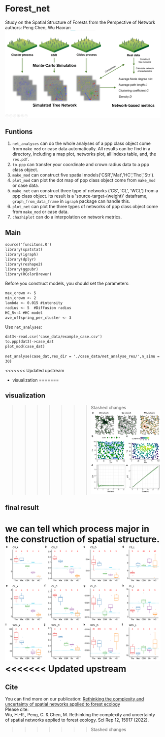 # Forest_net
 Study on the Spatial Structure of Forests from the Perspective of Network  
authors: Peng Chen, Wu Haoran
![](./figures/fig1.png "summary")
## Funtions
1. `net_analyses` can do the whole analyses of a ppp class object come from `make_mod` or case data automatically. All results can be find in a directory, including a map plot, networks plot, all indexs table, and, the `res.pdf`.  
2. `to.ppp` can transfer your coordinate and crown radius data to a ppp class object.   
1. `make_mod` can construct five spatial models('CSR','Mat','HC','Tho','Str').  
2. `plot_mod` can plot the dot map of ppp class object come from `make_mod` or case data.  
3. `make_net` can construct three type of networks ('CS', 'CL', 'WCL') from a ppp class object. its result is a 'source-target-(weight)' dataframe, `graph_from_data_frame` in `igraph` package can handle this.   
4. `plot_net` can plot the three types of networks of ppp class object come from `make_mod` or case data.   
5. `chazhiplot` can do a interpolation on network metrics.

## Main
```
source('funcitons.R')
library(spatstat)
library(igraph)
library(dplyr)
library(reshape2)
library(ggpubr)
library(RColorBrewer)
```

Before you construct models, you should set the parameters:
```ground <- owin(xrange = c(0, 200), yrange = c(0,200)) #set the investigation area
max_crown <- 5
min_crown <- 2
lambda <- 0.015 #intensity
radius <- 5  #Diffusion radius
HC_R<-4 #HC model
ave_offspring_per_cluster <- 3
```

Use `net_analyses`:
```
dat3<-read.csv('case_data/example_case.csv')
to.ppp(dat3)->case_dat
plot_mod(case_dat)

net_analyse(case_dat,res_dir = './case_data/net_analyse_res/',n_simu = 30)
```

<<<<<<< Updated upstream
+ visualization
=======
## visualization
>>>>>>> Stashed changes
![](./figures/fig6.png 'result')
## final result   
we can tell which process major in the construction of spatial structure.
![](./figures/fig7.png 'result')
<<<<<<< Updated upstream
=======
## Cite
You can find more on our publication: [Rethinking the complexity and uncertainty of spatial networks applied to forest ecology](https://www.nature.com/articles/s41598-022-16485-9)     
Please cite:     
Wu, H.-R., Peng, C. & Chen, M. Rethinking the complexity and uncertainty of spatial networks applied to forest ecology. Sci Rep 12, 15917 (2022).
>>>>>>> Stashed changes
